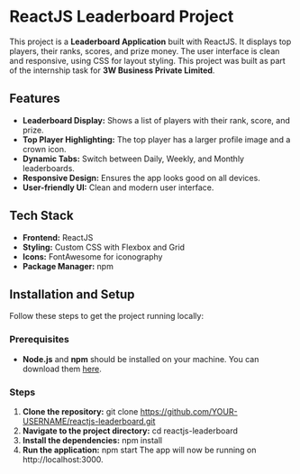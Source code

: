 # ReactJS Leaderboard Project

This project is a **Leaderboard Application** built with ReactJS. It displays top players, their ranks, scores, and prize money. The user interface is clean and responsive, using CSS for layout styling. This project was built as part of the internship task for **3W Business Private Limited**.

## Features

- **Leaderboard Display:** Shows a list of players with their rank, score, and prize.
- **Top Player Highlighting:** The top player has a larger profile image and a crown icon.
- **Dynamic Tabs:** Switch between Daily, Weekly, and Monthly leaderboards.
- **Responsive Design:** Ensures the app looks good on all devices.
- **User-friendly UI:** Clean and modern user interface.

## Tech Stack

- **Frontend:** ReactJS
- **Styling:** Custom CSS with Flexbox and Grid
- **Icons:** FontAwesome for iconography
- **Package Manager:** npm

## Installation and Setup

Follow these steps to get the project running locally:

### Prerequisites

- **Node.js** and **npm** should be installed on your machine. You can download them [here](https://nodejs.org/).

### Steps

1. **Clone the repository:**
   git clone https://github.com/YOUR-USERNAME/reactjs-leaderboard.git
2. **Navigate to the project directory:**
    cd reactjs-leaderboard
3. **Install the dependencies:**
    npm install
4. **Run the application:**
    npm start
The app will now be running on http://localhost:3000.
